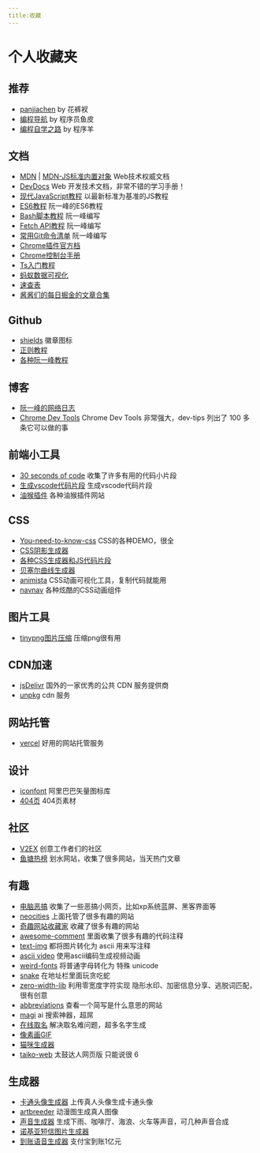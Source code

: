 ```yaml
---
title:收藏
---
```

# 个人收藏夹

## 推荐

* [panjiachen](https://panjiachen.github.io/awesome-bookmarks/) by 花裤衩
* [编程导航](https://www.code-nav.cn/) by 程序员鱼皮
* [编程自学之路](https://r2coding.com/) by 程序羊

<!-- more -->

## 文档

* [MDN](https://developer.mozilla.org/zh-CN/docs/Web) | [MDN-JS标准内置对象](https://developer.mozilla.org/zh-CN/docs/Web/JavaScript/Reference/Global_Objects) Web技术权威文档
* [DevDocs](https://devdocs.io/) Web 开发技术文档，非常不错的学习手册！
* [现代JavaScript教程](https://zh.javascript.info) 以最新标准为基准的JS教程
* [ES6教程](http://es6.ruanyifeng.com/) 阮一峰的ES6教程
* [Bash脚本教程](https://wangdoc.com/bash/) 阮一峰编写
* [Fetch API教程](https://www.ruanyifeng.com/blog/2020/12/fetch-tutorial.html) 阮一峰编写
* [常用Git命令清单](https://www.ruanyifeng.com/blog/2015/12/git-cheat-sheet.html) 阮一峰编写
* [Chrome插件官方档](https://developer.chrome.com/docs/extensions/reference/)
* [Chrome控制台手册](https://leeon.gitbooks.io/devtools/content/learn_basic/tips_and_tricks_part_console.html)
* [Ts入门教程](http://ts.xcatliu.com/)
* [蚂蚁数据可视化](https://antv.vision/zh)
* [速查表](https://wangchujiang.com/reference/)
* [酱酱们的每日掘金的文章合集](https://tea-blog.github.io/auto-sync-blog/sort/all.html)
  
## Github

* [shields](https://shields.io/) 徽章图标
* [正则教程](https://github.com/ziishaned/learn-regex/blob/master/translations/README-cn.md)
* [各种阮一峰教程](https://github.com/wangdoc)

## 博客

* [阮一峰的网络日志](http://www.ruanyifeng.com/blog/)
* [Chrome Dev Tools](https://umaar.com/dev-tips/) Chrome Dev Tools 非常强大，dev-tips 列出了 100 多条它可以做的事

## 前端小工具

* [30 seconds of code](https://30secondsofcode.org/) 收集了许多有用的代码小片段
* [生成vscode代码片段](https://snippet-generator.app/) 生成vscode代码片段
* [油猴插件](https://greasyfork.org/zh-CN) 各种油猴插件网站

## CSS

* [You-need-to-know-css](https://lhammer.cn/You-need-to-know-css/#/zh-cn/) CSS的各种DEMO，很全
* [CSS阴影生成器](https://neumorphism.io/)
* [各种CSS生成器和JS代码片段](https://juejin.cn/post/7030572979868139551?utm_source=gold_browser_extension)
* [贝塞尔曲线生成器](https://cubic-bezier.com)
* [animista](https://animista.net/) CSS动画可视化工具，复制代码就能用
* [navnav](http://navnav.co/) 各种炫酷的CSS动画组件

## 图片工具

* [tinypng图片压缩](https://tinypng.com) 压缩png很有用

## CDN加速

* [jsDelivr](http://www.jsdelivr.com/) 国外的一家优秀的公共 CDN 服务提供商
* [unpkg](https://unpkg.com/) cdn 服务

## 网站托管

* [vercel](https://vercel.com/) 好用的网站托管服务

## 设计

* [iconfont](https://www.iconfont.cn/) 阿里巴巴矢量图标库
* [404页](https://error404.fun/) 404页素材

## 社区

* [V2EX](https://www.v2ex.com/) 创意工作者们的社区
* [鱼塘热榜](https://mo.fish) 划水网站，收集了很多网站，当天热门文章

## 有趣

* [电脑恶搞](https://pranx.com/) 收集了一些恶搞小网页，比如xp系统蓝屏、黑客界面等
* [neocities](https://neocities.org/browse) 上面托管了很多有趣的网站
* [奇趣网站收藏家](https://fuun.fun/) 收藏了很多有趣的网站
* [awesome-comment](https://github.com/Blankj/awesome-comment) 里面收集了很多有趣的代码注释
* [text-img](https://www.text-image.com/index.html) 都将图片转化为 ascii 用来写注释
* [ascii video](https://pessimistress.github.io/ascii/) 使用ascii编码生成视频动画
* [weird-fonts](https://github.com/beizhedenglong/weird-fonts) 将普通字母转化为 特殊 unicode
* [snake](https://github.com/epidemian/snake) 在地址栏里面玩贪吃蛇
* [zero-width-lib](https://github.com/yuanfux/zero-width-lib) 利用零宽度字符实现 隐形水印、加密信息分享、逃脱词匹配，很有创意
* [abbreviations](https://www.abbreviations.com/) 查看一个简写是什么意思的网站
* [magi](https://magi.com/) ai 搜索神器，超屌
* [在线取名](https://www.qmsjmfb.com/) 解决取名难问题，超多名字生成
* [像素画GIF](https://collet66.web.fc2.com/nijisanji/index.html)
* [猫咪生成器](https://uchinoko-maker.jp/)
* [taiko-web](https://github.com/bui/taiko-web) 太鼓达人网页版 只能说很 6

## 生成器

* [卡通头像生成器](https://toonme.com/) 上传真人头像生成卡通头像
* [artbreeder](https://www.artbreeder.com/) 动漫图生成真人图像
* [声音生成器](https://neal.fun/ambient-chaos/) 生成下雨、咖啡厅、海浪、火车等声音，可几种声音合成
* [诺基亚短信图片生成器](https://zzkia.noddl.me:8020/)
* [到账语音生成器](https://zfb.xugaoyi.com/) 支付宝到账1亿元

